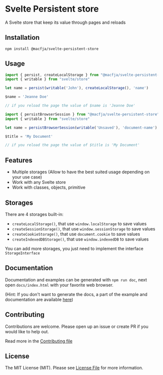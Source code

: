 # Svelte Persistent store

A Svelte store that keep its value through pages and reloads

## Installation

```
npm install @macfja/svelte-persistent-store
```

## Usage

```javascript
import { persist, createLocalStorage } from "@macfja/svelte-persistent-store"
import { writable } from "svelte/store"

let name = persist(writable('John'), createLocalStorage(), 'name')

$name = 'Jeanne Doe'

// if you reload the page the value of $name is 'Jeanne Doe'
```

```javascript
import { persistBrowserSession } from "@macfja/svelte-persistent-store"
import { writable } from "svelte/store"

let name = persistBrowserSession(writable('Unsaved'), 'document-name')

$title = 'My Document'

// if you reload the page the value of $title is 'My Document'
```

## Features

- Multiple storages (Allow to have the best suited usage depending on your use case)
- Work with any Svelte store
- Work with classes, objects, primitive

## Storages

There are 4 storages built-in:

 - `createLocalStorage()`, that use `window.localStorage` to save values 
 - `createSessionStorage()`, that use `window.sessionStorage` to save values 
 - `createCookieStorage()`, that use `document.cookie` to save values 
 - `createIndexedDBStorage()`, that use `window.indexedDB` to save values

You can add more storages, you just need to implement the interface `StorageInterface`

## Documentation

Documentation and examples can be generated with `npm run doc`, next open `docs/index.html` with your favorite web browser.

(Hint: If you don't want to generate the docs, a part of the example and documentation are available [here](.docs/README.md))

## Contributing

Contributions are welcome. Please open up an issue or create PR if you would like to help out.

Read more in the [Contributing file](CONTRIBUTING.md)

## License

The MIT License (MIT). Please see [License File](LICENSE.md) for more information.
